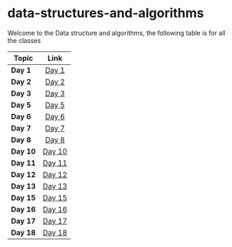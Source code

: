 # data-structures-and-algorithms

Welcome to the Data structure and algorithms, the following table is for all the classes

| Topic   |      Link      |
|----------|:-------------:|
| **Day 1** |[Day 1](data1/README.md) |
| **Day 2** |[Day 2](day2/README.md) |
| **Day 3** |[Day 3](day3/README.md) |
| **Day 5** |[Day 5](Data-Structures/linked-list/README.md) |
| **Day 6** |[Day 6](Data-Structures/linked-list/README.md) |
| **Day 7** |[Day 7](Data-Structures/linked-list/README7.md) |
| **Day 8** |[Day 8](challenges/ll_zip/ll_zip.md) |
| **Day 10** |[Day 10](Data-Structures/stack_and_queue/README.md) |
| **Day 11** |[Day 11](challenges/queue_with_stacks/README.md) |
| **Day 12** |[Day 12](challenges/fifo_animal_shelter/README.md) |
| **Day 13** |[Day 13](challenges/multi_bracket_validation/README.md) |
| **Day 15** |[Day 15](Data-Structures/trees/README.md) |
| **Day 16** |[Day 16](Data-Structures/trees/README2.md) |
| **Day 17** |[Day 17](challenges/breadthFirst/README3.md) |
| **Day 18** |[Day 18](challenges/tree-fizz-buzz/README.md) |